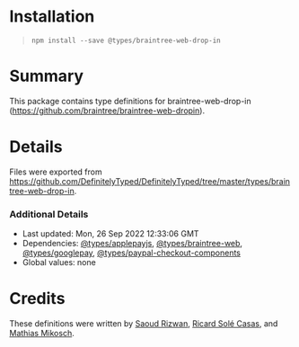 # Installation
> `npm install --save @types/braintree-web-drop-in`

# Summary
This package contains type definitions for braintree-web-drop-in (https://github.com/braintree/braintree-web-dropin).

# Details
Files were exported from https://github.com/DefinitelyTyped/DefinitelyTyped/tree/master/types/braintree-web-drop-in.

### Additional Details
 * Last updated: Mon, 26 Sep 2022 12:33:06 GMT
 * Dependencies: [@types/applepayjs](https://npmjs.com/package/@types/applepayjs), [@types/braintree-web](https://npmjs.com/package/@types/braintree-web), [@types/googlepay](https://npmjs.com/package/@types/googlepay), [@types/paypal-checkout-components](https://npmjs.com/package/@types/paypal-checkout-components)
 * Global values: none

# Credits
These definitions were written by [Saoud Rizwan](https://github.com/saoudrizwan), [Ricard Solé Casas](https://github.com/iamricard), and [Mathias Mikosch](https://github.com/elmikosch).
